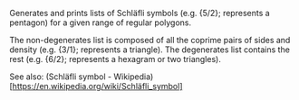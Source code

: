 Generates and prints lists of Schläfli symbols (e.g. {5/2}; represents a pentagon) for a given range of regular polygons.

The non-degenerates list is composed of all the coprime pairs of sides and density (e.g. {3/1}; represents a triangle). The degenerates list contains the rest (e.g. {6/2}; represents a hexagram or two triangles).

See also: (Schläfli symbol - Wikipedia)[https://en.wikipedia.org/wiki/Schläfli_symbol]
